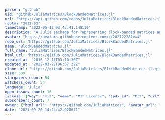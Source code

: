 ```yaml
---
parser: "github"
uid: "github/JuliaMatrices/BlockBandedMatrices.jl"
url: "https://api.github.com/repos/JuliaMatrices/BlockBandedMatrices.jl"
rsotm: "2022-02"
timestamp: "2022-05-12 03:43:41.148110"
description: "A Julia package for representing block-banded matrices and banded-block-banded matrices"
avatar: "https://avatars.githubusercontent.com/u/20272228?v=4"
repo_url: "https://github.com/JuliaMatrices/BlockBandedMatrices.jl"
name: "BlockBandedMatrices.jl"
full_name: "JuliaMatrices/BlockBandedMatrices.jl"
html_url: "https://github.com/JuliaMatrices/BlockBandedMatrices.jl"
created_at: "2016-12-10T03:10:30Z"
updated_at: "2022-03-22T06:57:32Z"
clone_url: "https://github.com/JuliaMatrices/BlockBandedMatrices.jl.git"
size: 539
stargazers_count: 54
watchers_count: 54
language: "Julia"
open_issues_count: 16
license: {"key": "mit", "name": "MIT License", "spdx_id": "MIT", "url": "https://api.github.com/licenses/mit", "node_id": "MDc6TGljZW5zZTEz"}
subscribers_count: 7
owner: {"html_url": "https://github.com/JuliaMatrices", "avatar_url": "https://avatars.githubusercontent.com/u/20272228?v=4", "login": "JuliaMatrices", "type": "Organization"}
date: "2025-09-20 14:24:42.928671"
---
```

